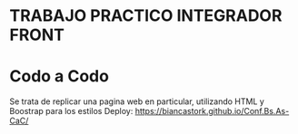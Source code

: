 # TRABAJO PRACTICO INTEGRADOR FRONT #
# Codo a Codo #

Se trata de replicar una pagina web en particular, utilizando HTML y Boostrap para los estilos
Deploy: https://biancastork.github.io/Conf.Bs.As-CaC/
